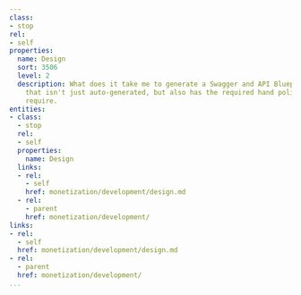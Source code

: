 ```yaml
---
class:
- stop
rel:
- self
properties:
  name: Design
  sort: 3506
  level: 2
  description: What does it take me to generate a Swagger and API Blueprint, something
    that isn't just auto-generated, but also has the required hand polish it will
    require.
entities:
- class:
  - stop
  rel:
  - self
  properties:
    name: Design
  links:
  - rel:
    - self
    href: monetization/development/design.md
  - rel:
    - parent
    href: monetization/development/
links:
- rel:
  - self
  href: monetization/development/design.md
- rel:
  - parent
  href: monetization/development/
...
```


